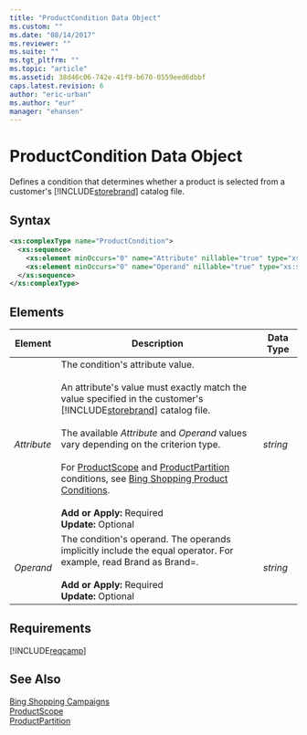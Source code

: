 ```yaml
---
title: "ProductCondition Data Object"
ms.custom: ""
ms.date: "08/14/2017"
ms.reviewer: ""
ms.suite: ""
ms.tgt_pltfrm: ""
ms.topic: "article"
ms.assetid: 38d46c06-742e-41f9-b670-0559eed6dbbf
caps.latest.revision: 6
author: "eric-urban"
ms.author: "eur"
manager: "ehansen"
---
```

# ProductCondition Data Object
Defines a condition that determines whether a product is selected from a customer's [!INCLUDE[storebrand](../campaign-api/includes/storebrand.md)] catalog file.

## Syntax

```xml
<xs:complexType name="ProductCondition">
  <xs:sequence>
    <xs:element minOccurs="0" name="Attribute" nillable="true" type="xs:string" />
    <xs:element minOccurs="0" name="Operand" nillable="true" type="xs:string" />
  </xs:sequence>
</xs:complexType>
```

## <a name="Elements"></a>Elements

|Element|Description|Data Type|
|-----------|---------------|-------------|
|*Attribute*|The condition's attribute value.<br /><br />An attribute's value must exactly match the value specified in the customer's [!INCLUDE[storebrand](../campaign-api/includes/storebrand.md)] catalog file.<br /><br />The available *Attribute* and *Operand* values vary depending on the criterion type.<br /><br />For [ProductScope](../campaign-api/productscope-data-object.md) and [ProductPartition](../campaign-api/productpartition-data-object.md) conditions, see [Bing Shopping Product Conditions](~/concepts/product-ads.md#conditions).<br /><br />**Add or Apply:** Required<br/>**Update:** Optional|*string*|
|*Operand*|The condition's operand. The operands implicitly include the equal operator. For example, read Brand as Brand=.<br /><br />**Add or Apply:** Required<br/>**Update:** Optional|*string*|

## Requirements
[!INCLUDE[reqcamp](../campaign-api/includes/reqcamp.md)]
## See Also
[Bing Shopping Campaigns](~/concepts/product-ads.md)  
[ProductScope](../campaign-api/productscope-data-object.md)  
[ProductPartition](../campaign-api/productpartition-data-object.md)  

